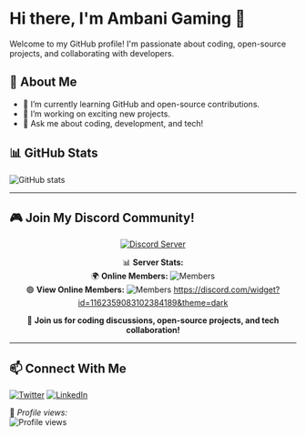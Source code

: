 # Hi there, I'm Ambani Gaming 👋

Welcome to my GitHub profile! I'm passionate about coding, open-source projects, and collaborating with developers.

## 🚀 About Me
- 🌱 I’m currently learning GitHub and open-source contributions.
- 🔭 I’m working on exciting new projects.
- 💬 Ask me about coding, development, and tech!

## 📊 GitHub Stats
![GitHub stats](https://github-readme-stats.vercel.app/api?username=ambanigaming0&show_icons=true&theme=radical)

---

## 🎮 Join My Discord Community!

<div align="center">
  
[![Discord Server](https://img.shields.io/discord/1162359083102384189?label=Join%20Our%20Discord&logo=discord&logoColor=white&style=for-the-badge&color=5865F2)](https://discord.gg/ncop)

📊 **Server Stats:**  
🌍 **Online Members:** ![Members](https://img.shields.io/discord/1162359083102384189?label=Members&logo=discord&color=7289DA)  
🟢 **View Online Members:** ![Members](https://discord.com/widget?id=1162359083102384189&theme=dark)
https://discord.com/widget?id=1162359083102384189&theme=dark


💬 **Join us for coding discussions, open-source projects, and tech collaboration!**  

</div>

---

## 📫 Connect With Me
[![Twitter](https://img.shields.io/badge/Twitter-%231DA1F2.svg?&style=for-the-badge&logo=twitter&logoColor=white)](https://twitter.com/)
[![LinkedIn](https://img.shields.io/badge/LinkedIn-%230077B5.svg?&style=for-the-badge&logo=linkedin&logoColor=white)](https://linkedin.com/in/)

🔹 *Profile views:*  
![Profile views](https://komarev.com/ghpvc/?username=your-username&style=flat-square)
